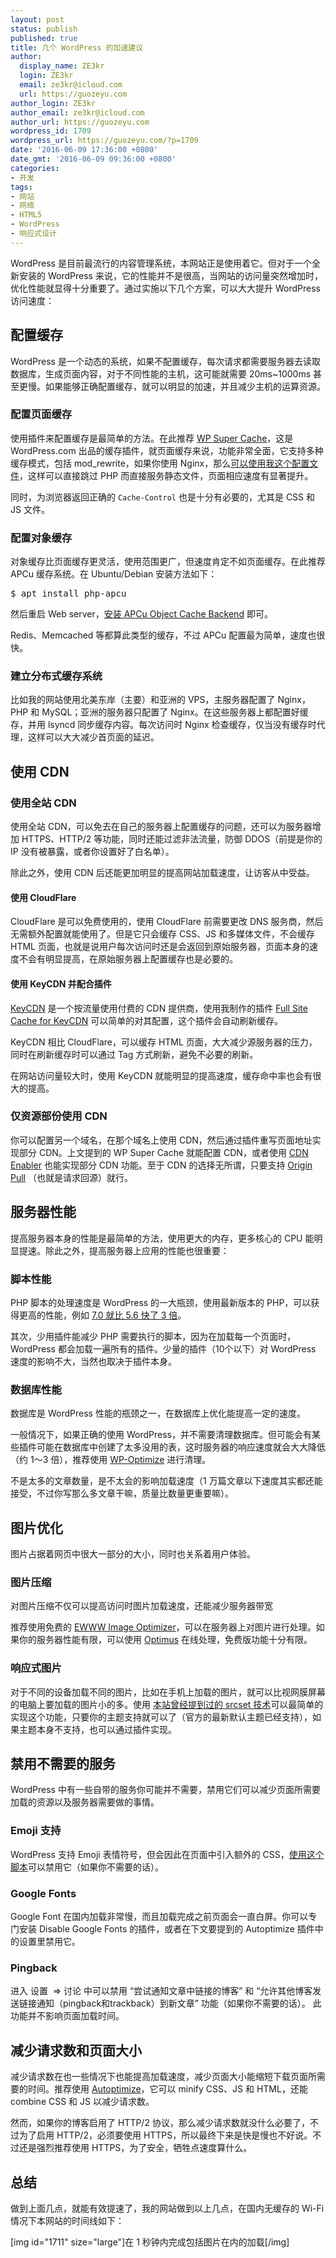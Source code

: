```yaml
---
layout: post
status: publish
published: true
title: 几个 WordPress 的加速建议
author:
  display_name: ZE3kr
  login: ZE3kr
  email: ze3kr@icloud.com
  url: https://guozeyu.com
author_login: ZE3kr
author_email: ze3kr@icloud.com
author_url: https://guozeyu.com
wordpress_id: 1709
wordpress_url: https://guozeyu.com/?p=1709
date: '2016-06-09 17:36:00 +0800'
date_gmt: '2016-06-09 09:36:00 +0800'
categories:
- 开发
tags:
- 网站
- 网络
- HTML5
- WordPress
- 响应式设计
---
```

<p>WordPress 是目前最流行的内容管理系统，本网站正是使用着它。但对于一个全新安装的 WordPress 来说，它的性能并不是很高，当网站的访问量突然增加时，优化性能就显得十分重要了。通过实施以下几个方案，可以大大提升 WordPress 访问速度：</p>
<p><!--more--></p>
<h2>配置缓存</h2>
<p>WordPress 是一个动态的系统，如果不配置缓存，每次请求都需要服务器去读取数据库，生成页面内容，对于不同性能的主机，这可能就需要 20ms~1000ms 甚至更慢。如果能够正确配置缓存，就可以明显的加速，并且减少主机的运算资源。</p>
<h3>配置页面缓存</h3>
<p>使用插件来配置缓存是最简单的方法。在此推荐 <a href="https://wordpress.org/plugins/wp-super-cache/" target="_blank">WP Super Cache</a>，这是 WordPress.com 出品的缓存插件，就页面缓存来说，功能非常全面，它支持多种缓存模式，包括 mod_rewrite，如果你使用 Nginx，那么<a href="https://gist.github.com/ZE3kr/3c28029ffa4c91392045e9a579599646" target="_blank">可以使用我这个配置文件</a>，这样可以直接跳过 PHP 而直接服务静态文件，页面相应速度有显著提升。</p>
<p>同时，为浏览器返回正确的 <code>Cache-Control</code> 也是十分有必要的，尤其是 CSS 和 JS 文件。</p>
<h3>配置对象缓存</h3>
<p>对象缓存比页面缓存更灵活，使用范围更广，但速度肯定不如页面缓存。在此推荐 APCu 缓存系统。在 Ubuntu/Debian 安装方法如下：</p>
<pre class="lang:sh decode:true ">$ apt install php-apcu</pre>
<p>然后重启 Web server，<a href="https://wordpress.org/plugins/apcu/installation/" target="_blank">安装 APCu Object Cache Backend</a> 即可。</p>
<p>Redis、Memcached 等都算此类型的缓存，不过 APCu 配置最为简单，速度也很快。</p>
<h3>建立分布式缓存系统</h3>
<p>比如我的网站使用北美东岸（主要）和亚洲的 VPS，主服务器配置了 Nginx，PHP 和 MySQL；亚洲的服务器只配置了 Nginx。在这些服务器上都配置好缓存，并用 lsyncd 同步缓存内容。每次访问时 Nginx 检查缓存，仅当没有缓存时代理，这样可以大大减少首页面的延迟。</p>
<h2>使用 CDN</h2>
<h3>使用全站 CDN</h3>
<p>使用全站 CDN，可以免去在自己的服务器上配置缓存的问题，还可以为服务器增加 HTTPS、HTTP/2 等功能，同时还能过滤非法流量，防御 DDOS（前提是你的 IP 没有被暴露，或者你设置好了白名单）。</p>
<p>除此之外，使用 CDN 后还能更加明显的提高网站加载速度，让访客从中受益。</p>
<h4>使用 CloudFlare</h4>
<p>CloudFlare 是可以免费使用的，使用 CloudFlare 前需要更改 DNS 服务商，然后无需额外配置就能使用了。但是它只会缓存 CSS、JS 和多媒体文件，不会缓存 HTML 页面，也就是说用户每次访问时还是会返回到原始服务器，页面本身的速度不会有明显提高，在原始服务器上配置缓存也是必要的。</p>
<h4>使用 KeyCDN 并配合插件</h4>
<p><a href="https://app.keycdn.com/signup?a=7126" target="_blank">KeyCDN</a> 是一个按流量使用付费的 CDN 提供商，使用我制作的插件 <a href="https://wordpress.org/plugins/full-site-cache-kc/" target="_blank">Full Site Cache for KeyCDN</a> 可以简单的对其配置，这个插件会自动刷新缓存。</p>
<p>KeyCDN 相比 CloudFlare，可以缓存 HTML 页面，大大减少源服务器的压力，同时在刷新缓存时可以通过 Tag 方式刷新，避免不必要的刷新。</p>
<p>在网站访问量较大时，使用 KeyCDN 就能明显的提高速度，缓存命中率也会有很大的提高。</p>
<h3>仅资源部份使用 CDN</h3>
<p>你可以配置另一个域名，在那个域名上使用 CDN，然后通过插件重写页面地址实现部分 CDN。上文提到的 WP Super Cache 就能配置 CDN，或者使用 <a href="https://wordpress.org/plugins/cdn-enabler/" target="_blank">CDN Enabler</a> 也能实现部分 CDN 功能。至于 CDN 的选择无所谓，只要支持 <a href="http://knowledgelayer.softlayer.com/questions/365/How+does+Origin+Pull+work%3F" target="_blank">Origin Pull</a> （也就是请求回源）就行。</p>
<h2>服务器性能</h2>
<p>提高服务器本身的性能是最简单的方法，使用更大的内存，更多核心的 CPU 能明显提速。除此之外，提高服务器上应用的性能也很重要：</p>
<h3>脚本性能</h3>
<p>PHP 脚本的处理速度是 WordPress 的一大瓶颈，使用最新版本的 PHP，可以获得更高的性能，例如 <a href="https://www.zend.com/en/resources/php7_infographic" target="_blank">7.0 就比 5.6 快了 3 倍</a>。</p>
<p>其次，少用插件能减少 PHP 需要执行的脚本，因为在加载每一个页面时，WordPress 都会加载一遍所有的插件。少量的插件（10个以下）对 WordPress 速度的影响不大，当然也取决于插件本身。</p>
<h3>数据库性能</h3>
<p>数据库是 WordPress 性能的瓶颈之一，在数据库上优化能提高一定的速度。</p>
<p>一般情况下，如果正确的使用 WordPress，并不需要清理数据库。但可能会有某些插件可能在数据库中创建了太多没用的表，这时服务器的响应速度就会大大降低（约 1～3 倍），推荐使用 <a href="https://wordpress.org/plugins/wp-optimize/" target="_blank">WP-Optimize</a> 进行清理。</p>
<p>不是太多的文章数量，是不太会的影响加载速度（1 万篇文章以下速度其实都还能接受，不过你写那么多文章干嘛，质量比数量更重要嘛）。</p>
<h2>图片优化</h2>
<p>图片占据着网页中很大一部分的大小，同时也关系着用户体验。</p>
<h3>图片压缩</h3>
<p>对图片压缩不仅可以提高访问时图片加载速度，还能减少服务器带宽</p>
<p>推荐使用免费的 <a href="https://wordpress.org/plugins/ewww-image-optimizer/" target="_blank">EWWW Image Optimizer</a>，可以在服务器上对图片进行处理。如果你的服务器性能有限，可以使用 <a href="https://optimus.io/en/" target="_blank">Optimus</a> 在线处理，免费版功能十分有限。</p>
<h3>响应式图片</h3>
<p>对于不同的设备加载不同的图片，比如在手机上加载的图片，就可以比视网膜屏幕的电脑上要加载的图片小的多。使用 <a href="https://guozeyu.com/2015/08/using-srcset/" target="_blank">本站曾经提到过的 srcset 技术</a>可以最简单的实现这个功能，只要你的主题支持就可以了（官方的最新默认主题已经支持），如果主题本身不支持，也可以通过插件实现。</p>
<h2>禁用不需要的服务</h2>
<p>WordPress 中有一些自带的服务你可能并不需要，禁用它们可以减少页面所需要加载的资源以及服务器需要做的事情。</p>
<h3>Emoji 支持</h3>
<p>WordPress 支持 Emoji 表情符号，但会因此在页面中引入额外的 CSS，<a href="https://gist.github.com/MaruscaGabriel/fc7c069860406c77304a" target="_blank">使用这个脚本</a>可以禁用它（如果你不需要的话）。</p>
<h3>Google Fonts</h3>
<p>Google Font 在国内加载非常慢，而且加载完成之前页面会一直白屏。你可以专门安装 Disable Google Fonts 的插件，或者在下文要提到的 Autoptimize 插件中的设置里禁用它。</p>
<h3>Pingback</h3>
<p>进入 设置  =&gt; 讨论 中可以禁用 “尝试通知文章中链接的博客” 和 “允许其他博客发送链接通知（pingback和trackback）到新文章” 功能（如果你不需要的话）。 此功能并不影响页面加载时间。</p>
<h2>减少请求数和页面大小</h2>
<p>减少请求数在也一些情况下也能提高加载速度，减少页面大小能缩短下载页面所需要的时间。推荐使用 <a href="https://wordpress.org/plugins/autoptimize/" target="_blank">Autoptimize</a>，它可以 minify CSS、JS 和 HTML，还能 combine CSS 和 JS 以减少请求数。</p>
<p>然而，如果你的博客启用了 HTTP/2 协议，那么减少请求数就没什么必要了，不过为了启用 HTTP/2，必须要使用 HTTPS，所以最终下来是快是慢也不好说。不过还是强烈推荐使用 HTTPS，为了安全，牺牲点速度算什么。</p>
<h2>总结</h2>
<p>做到上面几点，就能有效提速了，我的网站做到以上几点，在国内无缓存的 Wi-Fi 情况下本网站的时间线如下：</p>
<p>[img id="1711" size="large"]在 1 秒钟内完成包括图片在内的加载[/img]</p>
